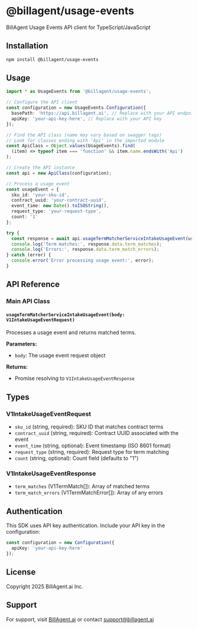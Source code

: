 # @billagent/usage-events

BillAgent Usage Events API client for TypeScript/JavaScript

## Installation

```bash
npm install @billagent/usage-events
```

## Usage

```typescript
import * as UsageEvents from '@billagent/usage-events';

// Configure the API client
const configuration = new UsageEvents.Configuration({
  basePath: 'https://api.billagent.ai', // Replace with your API endpoint
  apiKey: 'your-api-key-here', // Replace with your API key
});

// Find the API class (name may vary based on swagger tags)
// Look for classes ending with 'Api' in the imported module
const ApiClass = Object.values(UsageEvents).find(
  (item) => typeof item === 'function' && item.name.endsWith('Api')
);

// Create the API instance
const api = new ApiClass(configuration);

// Process a usage event
const usageEvent = {
  sku_id: 'your-sku-id',
  contract_uuid: 'your-contract-uuid',
  event_time: new Date().toISOString(),
  request_type: 'your-request-type',
  count: '1'
};

try {
  const response = await api.usageTermMatcherServiceIntakeUsageEvent(usageEvent);
  console.log('Term matches:', response.data.term_matches);
  console.log('Errors:', response.data.term_match_errors);
} catch (error) {
  console.error('Error processing usage event:', error);
}
```

## API Reference

### Main API Class

#### `usageTermMatcherServiceIntakeUsageEvent(body: V1IntakeUsageEventRequest)`

Processes a usage event and returns matched terms.

**Parameters:**
- `body`: The usage event request object

**Returns:**
- Promise resolving to `V1IntakeUsageEventResponse`

## Types

### V1IntakeUsageEventRequest
- `sku_id` (string, required): SKU ID that matches contract terms
- `contract_uuid` (string, required): Contract UUID associated with the event
- `event_time` (string, optional): Event timestamp (ISO 8601 format)
- `request_type` (string, required): Request type for term matching
- `count` (string, optional): Count field (defaults to "1")

### V1IntakeUsageEventResponse
- `term_matches` (V1TermMatch[]): Array of matched terms
- `term_match_errors` (V1TermMatchError[]): Array of any errors

## Authentication

This SDK uses API key authentication. Include your API key in the configuration:

```typescript
const configuration = new Configuration({
  apiKey: 'your-api-key-here'
});
```

## License

Copyright 2025 BillAgent.ai Inc.

## Support

For support, visit [BillAgent.ai](https://www.billagent.ai) or contact support@billagent.ai